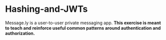 # Hashing-and-JWTs
Message.ly is a user-to-user private messaging app.  **This exercise is meant to teach and reinforce useful common patterns around authentication and authorization.**
